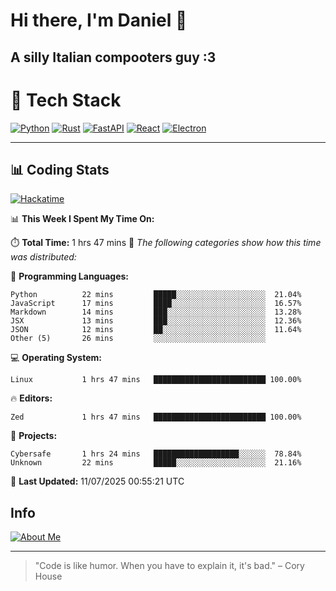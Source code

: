 # Hi there, I'm Daniel 👋

## A silly Italian compooters guy :3

# 🚀 Tech Stack

[![Python](https://img.shields.io/badge/Python-3.13%2B-blue?style=for-the-badge&logo=python&logoColor=white)](https://www.python.org/)
[![Rust](https://img.shields.io/badge/Rust-1.87%2B-black?style=for-the-badge&logo=rust&logoColor=white)](https://www.rust-lang.org/)
[![FastAPI](https://img.shields.io/badge/FastAPI-0.110.0%2B-green?style=for-the-badge&logo=fastapi&logoColor=white)](https://fastapi.tiangolo.com/)
[![React](https://img.shields.io/badge/React-19.1.0%2B-blue?style=for-the-badge&logo=react&logoColor=white)](https://react.dev/)
[![Electron](https://img.shields.io/badge/Electron-36.2.0%2B-dark?style=for-the-badge&logo=electron&logoColor=white)](https://www.electronjs.org/)

---

## 📊 Coding Stats

[![Hackatime](https://img.shields.io/badge/Hackatime-Hack%20Club-orange?style=for-the-badge&logo=wakatime&logoColor=white)](https://hackatime.hackclub.com)

<!--START_SECTION:waka-->
📊 **This Week I Spent My Time On:**

⏱️ **Total Time:** 1 hrs 47 mins
📝 *The following categories show how this time was distributed:*

💬 **Programming Languages:**
```text
Python          22 mins         █████░░░░░░░░░░░░░░░░░░░░  21.04%
JavaScript      17 mins         ████░░░░░░░░░░░░░░░░░░░░░  16.57%
Markdown        14 mins         ███░░░░░░░░░░░░░░░░░░░░░░  13.28%
JSX             13 mins         ███░░░░░░░░░░░░░░░░░░░░░░  12.36%
JSON            12 mins         ██░░░░░░░░░░░░░░░░░░░░░░░  11.64%
Other (5)       26 mins         ░░░░░░░░░░░░░░░░░░░░░░░░░
```

💻 **Operating System:**
```text
Linux           1 hrs 47 mins   █████████████████████████ 100.00%
```

🔥 **Editors:**
```text
Zed             1 hrs 47 mins   █████████████████████████ 100.00%
```

📁 **Projects:**
```text
Cybersafe       1 hrs 24 mins   ███████████████████░░░░░░  78.84%
Unknown         22 mins         █████░░░░░░░░░░░░░░░░░░░░  21.16%
```

📅 **Last Updated:** 11/07/2025 00:55:21 UTC

<!--END_SECTION:waka-->


## Info
[![About Me](https://img.shields.io/badge/About--Me-black?style=for-the-badge&logo=numpy&logoColor=white)](https://danielscos.github.io/about_me)

---

> "Code is like humor. When you have to explain it, it's bad." – Cory House

